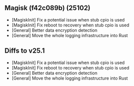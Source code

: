 ## Magisk (f42c089b) (25102)

- [MagiskInit] Fix a potential issue when stub cpio is used
- [MagiskInit] Fix reboot to recovery when stub cpio is used
- [General] Better data encryption detection
- [General] Move the whole logging infrastructure into Rust

## Diffs to v25.1

- [MagiskInit] Fix a potential issue when stub cpio is used
- [MagiskInit] Fix reboot to recovery when stub cpio is used
- [General] Better data encryption detection
- [General] Move the whole logging infrastructure into Rust
